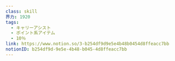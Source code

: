 ```yaml
---
class: skill
界力: 1920
tags:
  - キャリーアシスト
  - ポイント系アイテム
  - 10％
link: https://www.notion.so/3-b254df9d9e5e4b48b0454d8ffeacc7bb
notionID: b254df9d-9e5e-4b48-b045-4d8ffeacc7bb
---
```

